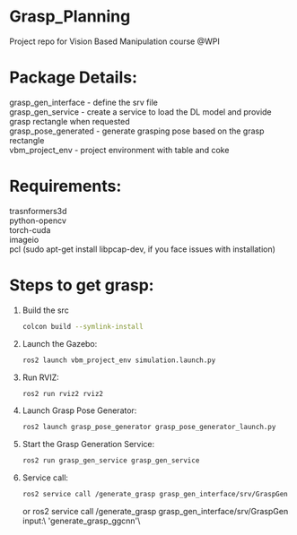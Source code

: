 # Grasp_Planning
Project repo for Vision Based Manipulation course @WPI

# Package Details:
grasp_gen_interface - define the srv file  
grasp_gen_service - create a service to load the DL model and provide grasp rectangle when requested  
grasp_pose_generated - generate grasping pose based on the grasp rectangle  
vbm_project_env - project environment with table and coke   

# Requirements:
trasnformers3d  
python-opencv  
torch-cuda  
imageio  
pcl (sudo apt-get install libpcap-dev, if you face issues with installation)


# Steps to get grasp:
1) Build the src
   ```bash
   colcon build --symlink-install

2) Launch the Gazebo:
   ```bash
   ros2 launch vbm_project_env simulation.launch.py

3) Run RVIZ:
   ```bash
   ros2 run rviz2 rviz2

4) Launch Grasp Pose Generator:
   ```bash
   ros2 launch grasp_pose_generator grasp_pose_generator_launch.py 

5) Start the Grasp Generation Service:
   ```bash
   ros2 run grasp_gen_service grasp_gen_service

6) Service call:
   ```bash
   ros2 service call /generate_grasp grasp_gen_interface/srv/GraspGen input:\ 'generate_grasp_grconvnet'\
   ```
   or
   ros2 service call /generate_grasp grasp_gen_interface/srv/GraspGen input:\ 'generate_grasp_ggcnn'\
   
   
